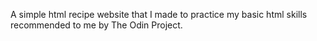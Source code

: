 A simple html recipe website that I made to practice my basic html skills recommended to me by The Odin Project.